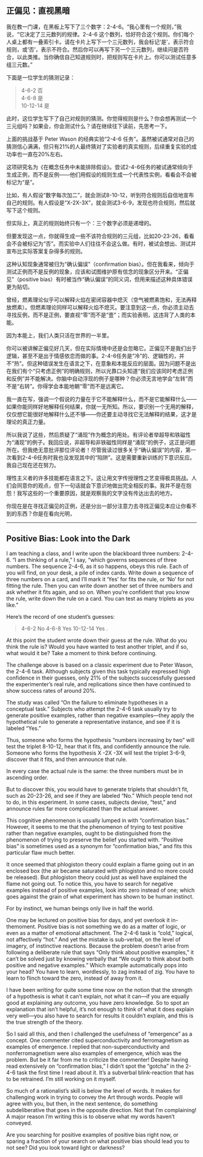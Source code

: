 ## 正偏见：直视黑暗

我在教一门课，在黑板上写下了三个数字：2-4-6。“我心里有一个规则，”我说，“它决定了三元数列的规律。2-4-6 这个数列，恰好符合这个规则。你们每个人桌上都有一叠索引卡。请在卡片上写下一个三元数列，我会标记‘是’，表示符合规则，或‘否’，表示不符合。然后你可以再写下另一个三元数列，继续问是否符合，以此类推。当你确信自己知道规则时，把规则写在卡片上。你可以测试任意多组三元数。”

下面是一位学生的猜测记录：

> 4-6-2 否  
> 4-6-8 是  
> 10-12-14 是

此时，这位学生写下了自己对规则的猜测。你觉得规则是什么？你会想再测试一个三元组吗？如果会，你会测试什么？请在继续往下读前，先思考一下。

上面的挑战基于 Peter Wason 的经典实验“2-4-6 任务”。虽然被试通常对自己的猜测信心满满，但只有21%的人最终猜对了实验者的真实规则，后续重复实验的成功率也一直在20%左右。

这项研究名为《在概念任务中未能排除假设》。尝试2-4-6任务的被试通常倾向于生成正例，而不是反例——他们用假设的规则生成一个代表性实例，看看会不会被标记为“是”。

比如，有人假设“数字每次加二”，就会测试8-10-12，听到符合规则后自信地宣布自己的规则。有人假设是“X-2X-3X”，就会测试3-6-9，发现也符合规则，然后就写下这个规则。

但实际上，真正的规则始终只有一个：三个数字必须是递增的。

但要发现这一点，你就得生成一些不该符合规则的三元组，比如20-23-26，看看会不会被标记为“否”。而实验中人们往往不会这么做。有时，被试会想出、测试并宣布比实际答案复杂得多的规则。

这种认知现象通常被归为“确认偏误”（confirmation bias）。但在我看来，倾向于测试正例而不是反例的现象，应该和试图维护原有信念的现象区分开来。“正偏见”（positive bias）有时被当作“确认偏误”的同义词，但用来描述这种具体错误更为贴切。

曾经，燃素理论似乎可以解释火焰在密闭容器中熄灭（空气被燃素饱和，无法再释放燃素）。但燃素理论同样可以解释火焰不熄灭。要注意到这一点，你必须主动去寻找反例，而不是正例，要直视“零”而不是“壹”；而实验表明，这违背了人类的本能。

因为本能上，我们人类只活在世界的一半里。

你可以被讲解正偏见好几天，但在实际情境中还是会忽略它。正偏见不是我们出于逻辑，甚至不是出于情感依恋而做的事。2-4-6任务是“冷”的、逻辑性的，并不“热”。但这种错误发生在语言之下，在意象和本能反应的层面。因为问题不是出在我们有个“只考虑正例”的明确规则，所以光靠口头知道“我们应该同时考虑正例和反例”并不能解决。你脑中自动浮现的例子是哪种？你必须无言地学会“左转”而不是“右转”。你得学会本能地朝“零”而不是远离它。

我一直在写，强调一个假说的力量在于它不能解释什么，而不是它能解释什么——如果你能同样好地解释任何结果，你就一无所知。所以，要识别一个无用的解释，仅仅想它能很好地解释什么还不够——你还要主动寻找它无法解释的结果，这才是理论的真正力量。

所以我说了这些，然后质疑了“涌现”作为概念的用处。有评论者举超导和铁磁性为“涌现”的例子。我回应说，非超导和非铁磁性同样是“涌现”的例子，这正是问题所在。但我绝无意批评那位评论者！尽管我读过很多关于“确认偏误”的内容，第一次看到2-4-6任务时我也没发现其中的“陷阱”。这是需要重新训练的下意识反应。我自己现在还在努力。

理性主义者的许多技能都在语言之下。这让用文字传授理性之艺变得极具挑战。人们会同意你的观点，但下一句话就会下意识地做出完全相反的事。我并不是在抱怨！我写这些的一个重要原因，就是观察我的文字没有传达出去的地方。

你现在是在寻找正偏见的正例，还是分出一部分注意力去寻找正偏见本应让你看不到的东西？你是在看向光明，

---

## Positive Bias: Look into the Dark

I am teaching a class, and I write upon the blackboard three numbers: 2-4-6. “I am thinking of a rule,” I say, “which governs sequences of three numbers. The sequence 2-4-6, as it so happens, obeys this rule. Each of you will find, on your desk, a pile of index cards. Write down a sequence of three numbers on a card, and I’ll mark it ‘Yes’ for fits the rule, or ‘No’ for not fitting the rule. Then you can write down another set of three numbers and ask whether it fits again, and so on. When you’re confident that you know the rule, write down the rule on a card. You can test as many triplets as you like.”

Here’s the record of one student’s guesses:

> 4-6-2 No
> 4-6-8 Yes
> 10-12-14 Yes .

At this point the student wrote down their guess at the rule. What do you think the rule is? Would you have wanted to test another triplet, and if so, what would it be? Take a moment to think before continuing.

The challenge above is based on a classic experiment due to Peter Wason, the 2-4-6 task. Although subjects given this task typically expressed high confidence in their guesses, only 21% of the subjects successfully guessed the experimenter’s real rule, and replications since then have continued to show success rates of around 20%.

The study was called “On the failure to eliminate hypotheses in a conceptual task.” Subjects who attempt the 2-4-6 task usually try to generate positive examples, rather than negative examples—they apply the hypothetical rule to generate a representative instance, and see if it is labeled “Yes.”

Thus, someone who forms the hypothesis “numbers increasing by two” will test the triplet 8-10-12, hear that it fits, and confidently announce the rule. Someone who forms the hypothesis X -2X -3X will test the triplet 3-6-9, discover that it fits, and then announce that rule.

In every case the actual rule is the same: the three numbers must be in ascending order.

But to discover this, you would have to generate triplets that shouldn’t fit, such as 20-23-26, and see if they are labeled “No.” Which people tend not to do, in this experiment. In some cases, subjects devise, “test,” and announce rules far more complicated than the actual answer.

This cognitive phenomenon is usually lumped in with “confirmation bias.” However, it seems to me that the phenomenon of trying to test positive rather than negative examples, ought to be distinguished from the phenomenon of trying to preserve the belief you started with. “Positive bias” is sometimes used as a synonym for “confirmation bias,” and fits this particular flaw much better.

It once seemed that phlogiston theory could explain a flame going out in an enclosed box (the air became saturated with phlogiston and no more could be released). But phlogiston theory could just as well have explained the flame not going out. To notice this, you have to search for negative examples instead of positive examples, look into zero instead of one; which goes against the grain of what experiment has shown to be human instinct.

For by instinct, we human beings only live in half the world.

One may be lectured on positive bias for days, and yet overlook it in-themoment. Positive bias is not something we do as a matter of logic, or even as a matter of emotional attachment. The 2-4-6 task is “cold,” logical, not affectively “hot.” And yet the mistake is sub-verbal, on the level of imagery, of instinctive reactions. Because the problem doesn’t arise from following a deliberate rule that says “Only think about positive examples,” it can’t be solved just by knowing verbally that “We ought to think about both positive and negative examples.” Which example automatically pops into your head? You have to learn, wordlessly, to zag instead of zig. You have to learn to flinch toward the zero, instead of away from it.

I have been writing for quite some time now on the notion that the strength of a hypothesis is what it can’t explain, not what it can—if you are equally good at explaining any outcome, you have zero knowledge. So to spot an explanation that isn’t helpful, it’s not enough to think of what it does explain very well—you also have to search for results it couldn’t explain, and this is the true strength of the theory.

So I said all this, and then I challenged the usefulness of “emergence” as a concept. One commenter cited superconductivity and ferromagnetism as examples of emergence. I replied that non-superconductivity and nonferromagnetism were also examples of emergence, which was the problem. But be it far from me to criticize the commenter! Despite having read extensively on “confirmation bias,” I didn’t spot the “gotcha” in the 2-4-6 task the first time I read about it. It’s a subverbal blink-reaction that has to be retrained. I’m still working on it myself.

So much of a rationalist’s skill is below the level of words. It makes for challenging work in trying to convey the Art through words. People will agree with you, but then, in the next sentence, do something subdeliberative that goes in the opposite direction. Not that I’m complaining! A major reason I’m writing this is to observe what my words haven’t conveyed.

Are you searching for positive examples of positive bias right now, or sparing a fraction of your search on what positive bias should lead you to not see? Did you look toward light or darkness?